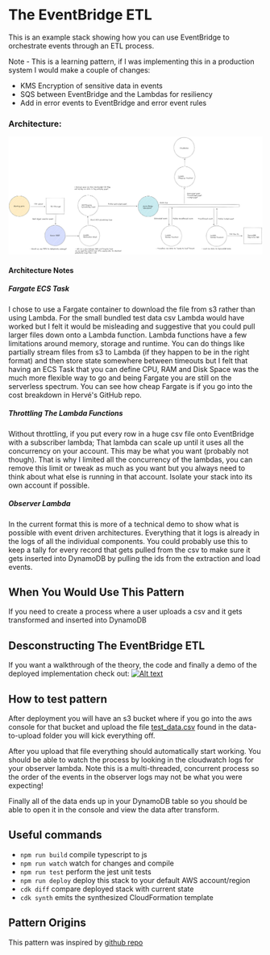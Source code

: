 # The EventBridge ETL

This is an example stack showing how you can use EventBridge to orchestrate events through an ETL process.

Note - This is a learning pattern, if I was implementing this in a production system I would make a couple of changes:

- KMS Encryption of sensitive data in events
- SQS between EventBridge and the Lambdas for resiliency
- Add in error events to EventBridge and error event rules

### Architecture:

![Architecture](img/arch.png)

#### Architecture Notes

##### Fargate ECS Task

I chose to use a Fargate container to download the file from s3 rather than using Lambda. For the small bundled test data csv Lambda would have worked but I felt it would be misleading and suggestive that you could pull larger files down onto a Lambda function. Lambda functions have a few limitations around memory, storage and runtime. You can do things like partially stream files from s3 to Lambda (if they happen to be in the right format) and then store state somewhere between timeouts but I felt that having an ECS Task that you can define CPU, RAM and Disk Space was the much more flexible way to go and being Fargate you are still on the serverless spectrum. You can see how cheap Fargate is if you go into the cost breakdown in Hervé's GitHub repo.

##### Throttling The Lambda Functions

Without throttling, if you put every row in a huge csv file onto EventBridge with a subscriber lambda; That lambda can scale up until it uses all the concurrency on your account. This may be what you want (probably not though). That is why I limited all the concurrency of the lambdas, you can remove this limit or tweak as much as you want but you always need to think about what else is running in that account. Isolate your stack into its own account if possible.

##### Observer Lambda

In the current format this is more of a technical demo to show what is possible with event driven architectures. Everything that it logs is already in the logs of all the individual components. You could probably use this to keep a tally for every record that gets pulled from the csv to make sure it gets inserted into DynamoDB by pulling the ids from the extraction and load events.

## When You Would Use This Pattern

If you need to create a process where a user uploads a csv and it gets transformed and inserted into DynamoDB

## Desconstructing The EventBridge ETL

If you want a walkthrough of the theory, the code and finally a demo of the deployed implementation check out:
[![Alt text](https://img.youtube.com/vi/8kg5bYsdem4/0.jpg)](https://www.youtube.com/watch?v=8kg5bYsdem4)

## How to test pattern

After deployment you will have an s3 bucket where if you go into the aws console for that bucket and upload the file [test_data.csv](data-to-upload/test_data.csv) found in the data-to-upload folder you will kick everything off.

After you upload that file everything should automatically start working. You should be able to watch the process by looking in the cloudwatch logs for your observer lambda. Note this is a multi-threaded, concurrent process so the order of the events in the observer logs may not be what you were expecting!

Finally all of the data ends up in your DynamoDB table so you should be able to open it in the console and view the data after transform.

## Useful commands

- `npm run build` compile typescript to js
- `npm run watch` watch for changes and compile
- `npm run test` perform the jest unit tests
- `npm run deploy` deploy this stack to your default AWS account/region
- `cdk diff` compare deployed stack with current state
- `cdk synth` emits the synthesized CloudFormation template

## Pattern Origins

This pattern was inspired by [github repo](https://github.com/cdk-patterns/serverless/tree/main/the-eventbridge-etl)

